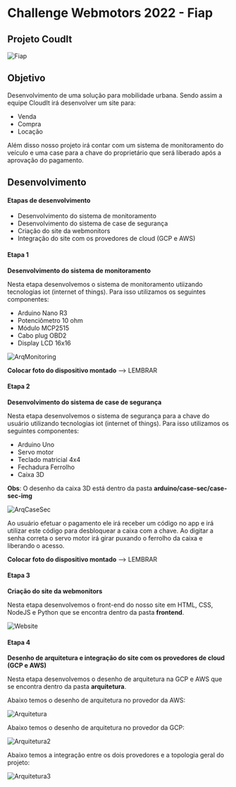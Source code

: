 # **Challenge Webmotors 2022 - Fiap**
## Projeto CoudIt

![Fiap](img/logo.png)

## Objetivo

Desenvolvimento de uma solução para mobilidade urbana. Sendo assim a equipe CloudIt irá desenvolver um site para:

- Venda
- Compra
- Locação

Além disso nosso projeto irá contar com um sistema de monitoramento do veículo e uma case para a chave do proprietário que será liberado após a aprovação do pagamento.

## Desenvolvimento

#### Etapas de desenvolvimento

- Desenvolvimento do sistema de monitoramento
- Desenvolvimento do sistema de case de segurança
- Criação do site da webmonitors
- Integração do site com os provedores de cloud (GCP e AWS)

#### Etapa 1

**Desenvolvimento do sistema de monitoramento**

Nesta etapa desenvolvemos o sistema de monitoramento utiizando tecnologias iot (internet of things). Para isso utilizamos os seguintes componentes:

- Arduino Nano R3
- Potenciômetro 10 ohm
- Módulo MCP2515
- Cabo plug OBD2
- Display LCD 16x16

![ArqMonitoring](img/arq-monitoring.png)

**Colocar foto do dispositivo montado** --> LEMBRAR

#### Etapa 2

**Desenvolvimento do sistema de case de segurança**

Nesta etapa desenvolvemos o sistema de segurança para a chave do usuário utilizando tecnologias iot (internet of things). Para isso utilizamos os seguintes componentes:

- Arduino Uno
- Servo motor
- Teclado matricial 4x4
- Fechadura Ferrolho
- Caixa 3D

**Obs**: O desenho da caixa 3D está dentro da pasta **arduino/case-sec/case-sec-img**

![ArqCaseSec](img/arq-case-sec.png)

Ao usuário efetuar o pagamento ele irá receber um código no app e irá utilizar este código para desbloquear a caixa com a chave. Ao digitar a senha correta o servo motor irá girar puxando o ferrolho da caixa e liberando o acesso.

**Colocar foto do dispositivo montado** --> LEMBRAR 

#### Etapa 3

**Criação do site da webmonitors**

Nesta etapa desenvolvemos o front-end do nosso site em HTML, CSS, NodeJS e Python que se encontra dentro da pasta **frontend**.

![Website](img/website.png)

#### Etapa 4

**Desenho de arquitetura e integração do site com os provedores de cloud (GCP e AWS)**

Nesta etapa desenvolvemos o desenho de arquitetura na GCP e AWS que se encontra dentro da pasta **arquitetura**.

Abaixo temos o desenho de arquitetura no provedor da AWS:

![Arquitetura](arquitetura/cloud/AWS-ARCH.jpeg)

Abaixo temos o desenho de arquitetura no provedor da GCP:

![Arquitetura2](arquitetura/cloud/GCP-CLOUD.jpg)

Abaixo temos a integração entre os dois provedores e a topologia geral do projeto:

![Arquitetura3](arquitetura/cloud/geral_integracao_aws_iot_gcp.jpg)
